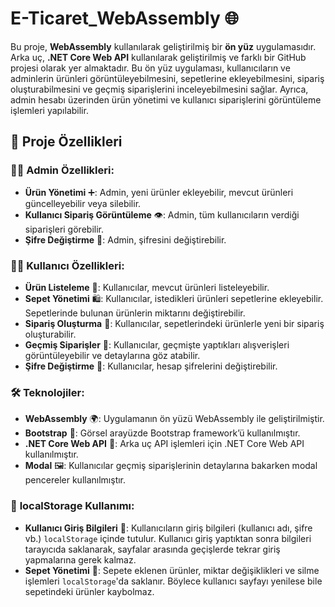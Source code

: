 # E-Ticaret_WebAssembly 🌐

Bu proje, **WebAssembly** kullanılarak geliştirilmiş bir **ön yüz** uygulamasıdır. Arka uç, **.NET Core Web API** kullanılarak geliştirilmiş ve farklı bir GitHub projesi olarak yer almaktadır. Bu ön yüz uygulaması, kullanıcıların ve adminlerin ürünleri görüntüleyebilmesini, sepetlerine ekleyebilmesini, sipariş oluşturabilmesini ve geçmiş siparişlerini inceleyebilmesini sağlar. Ayrıca, admin hesabı üzerinden ürün yönetimi ve kullanıcı siparişlerini görüntüleme işlemleri yapılabilir.

## 📌 Proje Özellikleri

### 👨‍💼 Admin Özellikleri:
- **Ürün Yönetimi** ➕: Admin, yeni ürünler ekleyebilir, mevcut ürünleri güncelleyebilir veya silebilir.
- **Kullanıcı Sipariş Görüntüleme** 👁️: Admin, tüm kullanıcıların verdiği siparişleri görebilir.
- **Şifre Değiştirme** 🔑: Admin, şifresini değiştirebilir.

### 🧑‍💻 Kullanıcı Özellikleri:
- **Ürün Listeleme** 🛒: Kullanıcılar, mevcut ürünleri listeleyebilir.
- **Sepet Yönetimi** 🛍️: Kullanıcılar, istedikleri ürünleri sepetlerine ekleyebilir. Sepetlerinde bulunan ürünlerin miktarını değiştirebilir.
- **Sipariş Oluşturma** 📝: Kullanıcılar, sepetlerindeki ürünlerle yeni bir sipariş oluşturabilir.
- **Geçmiş Siparişler** 📜: Kullanıcılar, geçmişte yaptıkları alışverişleri görüntüleyebilir ve detaylarına göz atabilir.
- **Şifre Değiştirme** 🔄: Kullanıcılar, hesap şifrelerini değiştirebilir.

### 🛠️ Teknolojiler:
- **WebAssembly** 🌍: Uygulamanın ön yüzü WebAssembly ile geliştirilmiştir.
- **Bootstrap** 🎨: Görsel arayüzde Bootstrap framework’ü kullanılmıştır.
- **.NET Core Web API** 🔧: Arka uç API işlemleri için .NET Core Web API kullanılmıştır.
- **Modal** 🖼️: Kullanıcılar geçmiş siparişlerinin detaylarına bakarken modal pencereler kullanılmıştır.

### 💾 **localStorage Kullanımı:**
- **Kullanıcı Giriş Bilgileri** 🔑: Kullanıcıların giriş bilgileri (kullanıcı adı, şifre vb.) `localStorage` içinde tutulur. Kullanıcı giriş yaptıktan sonra bilgileri tarayıcıda saklanarak, sayfalar arasında geçişlerde tekrar giriş yapmalarına gerek kalmaz.
- **Sepet Yönetimi** 🛒: Sepete eklenen ürünler, miktar değişiklikleri ve silme işlemleri `localStorage`'da saklanır. Böylece kullanıcı sayfayı yenilese bile sepetindeki ürünler kaybolmaz.

